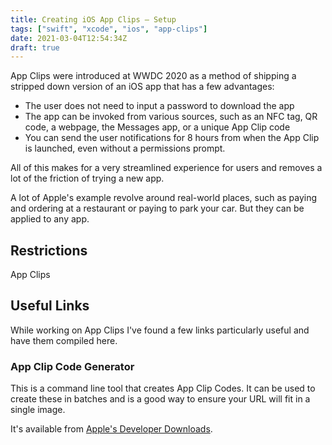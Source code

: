 ```yaml
---
title: Creating iOS App Clips – Setup
tags: ["swift", "xcode", "ios", "app-clips"]
date: 2021-03-04T12:54:34Z
draft: true
---
```


App Clips were introduced at WWDC 2020 as a method of shipping a stripped down version of an iOS app that has a few advantages:

- The user does not need to input a password to download the app
- The app can be invoked from various sources, such as an NFC tag, QR code, a webpage, the Messages app, or a unique App Clip code
- You can send the user notifications for 8 hours from when the App Clip is launched, even without a permissions prompt.

All of this makes for a very streamlined experience for users and removes a lot of the friction of trying a new app.

A lot of Apple's example revolve around real-world places, such as paying and ordering at a restaurant or paying to park your car. But they can be applied to any app.

<!-- more -->

## Restrictions

App Clips

## Useful Links

While working on App Clips I've found a few links particularly useful and have them compiled here.

### App Clip Code Generator

This is a command line tool that creates App Clip Codes. It can be used to create these in batches and is a good way to ensure your URL will fit in a single image.

It's available from [Apple's Developer Downloads](https://developer.apple.com/download/more/?=App%20Clip).
